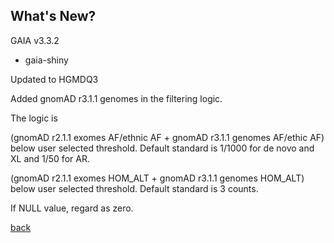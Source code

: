 ## What's New?

GAIA v3.3.2

* gaia-shiny

Updated to HGMDQ3

Added gnomAD r3.1.1 genomes in the filtering logic. 

The logic is 

(gnomAD r2.1.1 exomes AF/ethnic AF + gnomAD r3.1.1 genomes AF/ethic AF) below user selected threshold. Default standard is 1/1000 for de novo and XL and 1/50 for AR. 

(gnomAD r2.1.1 exomes HOM_ALT + gnomAD r3.1.1 genomes HOM_ALT) below user selected threshold. Default standard is 3 counts. 

If NULL value, regard as zero. 

[back](./)
